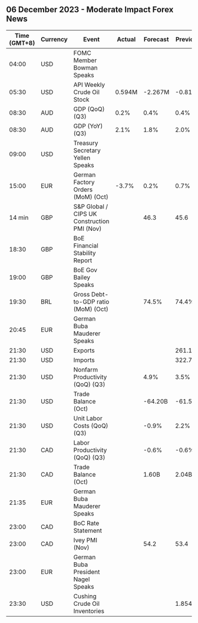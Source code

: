 ## 06 December 2023 - Moderate Impact Forex News

| Time (GMT+8) | Currency | Event | Actual | Forecast | Previous |
|------|----------|-------|--------|----------|----------|
| 04:00 | USD | FOMC Member Bowman Speaks |  |  |  |
| 05:30 | USD | API Weekly Crude Oil Stock | 0.594M | -2.267M | -0.817M |
| 08:30 | AUD | GDP (QoQ) (Q3) | 0.2% | 0.4% | 0.4% |
| 08:30 | AUD | GDP (YoY) (Q3) | 2.1% | 1.8% | 2.0% |
| 09:00 | USD | Treasury Secretary Yellen Speaks |  |  |  |
| 15:00 | EUR | German Factory Orders (MoM) (Oct) | -3.7% | 0.2% | 0.7% |
| 14 min | GBP | S&P Global / CIPS UK Construction PMI (Nov) |  | 46.3 | 45.6 |
| 18:30 | GBP | BoE Financial Stability Report |  |  |  |
| 19:00 | GBP | BoE Gov Bailey Speaks |  |  |  |
| 19:30 | BRL | Gross Debt-to-GDP ratio (MoM) (Oct) |  | 74.5% | 74.4% |
| 20:45 | EUR | German Buba Mauderer Speaks |  |  |  |
| 21:30 | USD | Exports |  |  | 261.10B |
| 21:30 | USD | Imports |  |  | 322.70B |
| 21:30 | USD | Nonfarm Productivity (QoQ) (Q3) |  | 4.9% | 3.5% |
| 21:30 | USD | Trade Balance (Oct) |  | -64.20B | -61.50B |
| 21:30 | USD | Unit Labor Costs (QoQ) (Q3) |  | -0.9% | 2.2% |
| 21:30 | CAD | Labor Productivity (QoQ) (Q3) |  | -0.6% | -0.6% |
| 21:30 | CAD | Trade Balance (Oct) |  | 1.60B | 2.04B |
| 21:35 | EUR | German Buba Mauderer Speaks |  |  |  |
| 23:00 | CAD | BoC Rate Statement |  |  |  |
| 23:00 | CAD | Ivey PMI (Nov) |  | 54.2 | 53.4 |
| 23:00 | EUR | German Buba President Nagel Speaks |  |  |  |
| 23:30 | USD | Cushing Crude Oil Inventories |  |  | 1.854M |
